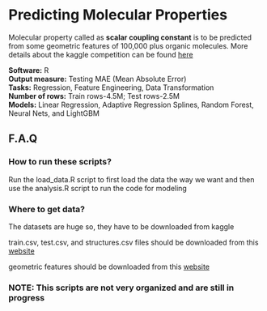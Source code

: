 # Predicting Molecular Properties

Molecular property called as **scalar coupling constant** is to be predicted from some geometric features of 100,000 plus organic molecules.
More details about the kaggle competition can be found [here](https://www.kaggle.com/c/champs-scalar-coupling)

**Software:** R <br>
**Output measure:** Testing MAE (Mean Absolute Error)<br>
**Tasks:** Regression, Feature Engineering, Data Transformation<br>
**Number of rows:** Train rows-4.5M; Test rows-2.5M<br>
**Models:** Linear Regression, Adaptive Regression Splines, Random Forest, Neural Nets, and LightGBM<br>

## F.A.Q
### How to run these scripts?

Run the load_data.R script to first load the data the way we want and then use the analysis.R script to run the code for modeling

### Where to get data?
The datasets are huge so, they have to be downloaded from kaggle

train.csv, test.csv, and structures.csv files should be downloaded from this [website](https://www.kaggle.com/c/champs-scalar-coupling/data)

geometric features should be downloaded from this [website](https://www.kaggle.com/bigironsphere/simple-molecular-geometry-features)

### NOTE: This scripts are not very organized and are still in progress
